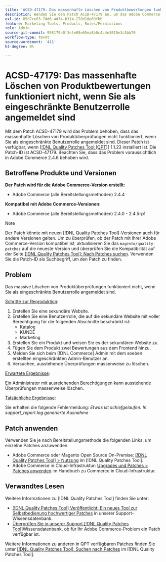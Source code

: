 ```yaml
---
title: 'ACSD-47179: Das massenhafte Löschen von Produktbewertungen funktioniert nicht, wenn Sie als eingeschränkte Benutzerrolle angemeldet sind'
description: Wenden Sie den Patch ACSD-47179 an, um das Adobe Commerce-Problem zu beheben, bei dem die Massenlöschung von Produktüberprüfungen nicht funktioniert, wenn Sie als eingeschränkte Benutzerrolle angemeldet sind.
exl-id: 85d7ce63-7dd6-4df4-b314-278d18e69fbb
feature: Marketing Tools, Products, Roles/Permissions
role: Admin
source-git-commit: 958179e0f3efe08e65ea8b0c4c4e1015e3c5bb76
workflow-type: tm+mt
source-wordcount: '411'
ht-degree: 0%

---
```


# ACSD-47179: Das massenhafte Löschen von Produktbewertungen funktioniert nicht, wenn Sie als eingeschränkte Benutzerrolle angemeldet sind

Mit dem Patch ACSD-47179 wird das Problem behoben, dass das massenhafte Löschen von Produktüberprüfungen nicht funktioniert, wenn Sie als eingeschränkte Benutzerrolle angemeldet sind. Dieser Patch ist verfügbar, wenn [[!DNL Quality Patches Tool (QPT)]](/help/announcements/adobe-commerce-announcements/magento-quality-patches-released-new-tool-to-self-serve-quality-patches.md) 1.1.23 installiert ist. Die Patch-ID ist ACSD-47179. Beachten Sie, dass das Problem voraussichtlich in Adobe Commerce 2.4.6 behoben wird.

## Betroffene Produkte und Versionen

**Der Patch wird für die Adobe Commerce-Version erstellt:**

* Adobe Commerce (alle Bereitstellungsmethoden) 2.4.4

**Kompatibel mit Adobe Commerce-Versionen:**

* Adobe Commerce (alle Bereitstellungsmethoden) 2.4.0 - 2.4.5-p1

>[!NOTE]
>
>Der Patch könnte mit neuen [!DNL Quality Patches Tool]-Versionen auch für andere Versionen gelten. Um zu überprüfen, ob der Patch mit Ihrer Adobe Commerce-Version kompatibel ist, aktualisieren Sie das `magento/quality-patches` auf die neueste Version und überprüfen Sie die Kompatibilität auf der Seite [[!DNL Quality Patches Tool]: Nach Patches suchen](https://experienceleague.adobe.com/tools/commerce-quality-patches/index.html?lang=de). Verwenden Sie die Patch-ID als Suchbegriff, um den Patch zu finden.

## Problem

Das massive Löschen von Produktüberprüfungen funktioniert nicht, wenn Sie als eingeschränkte Benutzerrolle angemeldet sind.

<u>Schritte zur Reproduktion</u>:

1. Erstellen Sie eine sekundäre Website.
1. Erstellen Sie eine Benutzerrolle, die auf die sekundäre Website mit voller Berechtigung für die folgenden Abschnitte beschränkt ist:
   * Katalog
   * KUNDE
   * Marketing
1. Erstellen Sie ein Produkt und weisen Sie es der sekundären Website zu.
1. Fügen Sie dem Produkt zwei Bewertungen aus dem Frontend hinzu.
1. Melden Sie sich beim [!DNL Commerce] Admin mit dem soeben erstellten eingeschränkten Admin-Benutzer an.
1. Versuchen, ausstehende Überprüfungen massenweise zu löschen.

<u>Erwartete Ergebnisse</u>:

Ein Administrator mit ausreichenden Berechtigungen kann ausstehende Überprüfungen massenweise löschen.

<u>Tatsächliche Ergebnisse</u>:

Sie erhalten die folgende Fehlermeldung: _Etwas ist schiefgelaufen. In support_report.log generierte Ausnahme_

## Patch anwenden

Verwenden Sie je nach Bereitstellungsmethode die folgenden Links, um einzelne Patches anzuwenden:

* Adobe Commerce oder Magento Open Source On-Premise: [[!DNL Quality Patches Tool] > Nutzung](https://experienceleague.adobe.com/docs/commerce-operations/tools/quality-patches-tool/usage.html?lang=de) im [!DNL Quality Patches Tool].
* Adobe Commerce in Cloud-Infrastruktur: [Upgrades und Patches > Patches anwenden](https://experienceleague.adobe.com/docs/commerce-cloud-service/user-guide/develop/upgrade/apply-patches.html?lang=de) im Handbuch zu Commerce in Cloud-Infrastruktur.

## Verwandtes Lesen

Weitere Informationen zu [!DNL Quality Patches Tool] finden Sie unter:

* [[!DNL Quality Patches Tool] Veröffentlicht: Ein neues Tool zur Selbstbedienung hochwertiger Patches](/help/announcements/adobe-commerce-announcements/magento-quality-patches-released-new-tool-to-self-serve-quality-patches.md) in unserer Support-Wissensdatenbank.
* [Überprüfen Sie in unserer Support [!DNL Quality Patches Tool]](/help/support-tools/patches-available-in-qpt-tool/check-patch-for-magento-issue-with-magento-quality-patches.md)Wissensdatenbank, ob für Ihr Adobe Commerce-Problem ein Patch verfügbar ist.

Weitere Informationen zu anderen in QPT verfügbaren Patches finden Sie unter [[!DNL Quality Patches Tool]: Suchen nach Patches](https://experienceleague.adobe.com/tools/commerce-quality-patches/index.html?lang=de) im [!DNL Quality Patches Tool].
